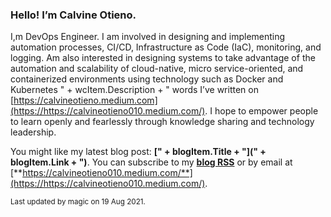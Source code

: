 ### Hello! I’m Calvine Otieno.
I,m DevOps Engineer. I am involved in designing and implementing automation processes, CI/CD, Infrastructure as Code (IaC), monitoring, and logging. Am also interested in designing systems to take advantage of the automation and scalability of cloud-native, micro service-oriented, and containerized environments using technology such as Docker and Kubernetes " + wcItem.Description + " words I’ve written on [https://calvineotieno.medium.com](https://https://calvineotieno010.medium.com/). I hope to empower people to learn openly and fearlessly through knowledge sharing and technology leadership.

You might like my latest blog post: **[" + blogItem.Title + "](" + blogItem.Link + ")**. You can subscribe to my [**blog RSS**](https://calvineotieno010.medium.com/) or by email at [**https://calvineotieno010.medium.com/**](https://https://calvineotieno010.medium.com/).

<sub>Last updated by magic on 19 Aug 2021.</sub>


